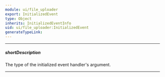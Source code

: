 ```yaml
---
module: ui/file_uploader
export: InitializedEvent
type: Object
inherits: InitializedEventInfo
uid: ui/file_uploader:InitializedEvent
generateTypeLink: 
---
```

---
##### shortDescription
The type of the initialized event handler's argument.

---
<!-- Description goes here -->
